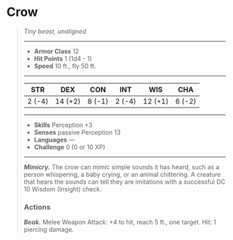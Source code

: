 # Crow
>*Tiny beast, unaligned*
>___
>- **Armor Class** 12
>- **Hit Points** 1 (1d4 - 1)
>- **Speed** 10 ft., fly 50 ft.
>___
>|STR|DEX|CON|INT|WIS|CHA|
>|:---:|:---:|:---:|:---:|:---:|:---:|
>|2 (-4)|14 (+2)|8 (-1)|2 (-4)|12 (+1)|6 (-2)|
>___
>- **Skills** Perception +3
>- **Senses** passive Perception 13
>- **Languages** —
>- **Challenge** 0 (0 or 10 XP)
>___
>***Mimicry.*** The crow can mimic simple sounds it has heard, such as a person whispering, a baby crying, or an animal chittering. A creature that hears the sounds can tell they are imitations with a successful DC 10 Wisdom (Insight) check.  
>
>### Actions
>***Beak.*** Melee Weapon Attack: +4 to hit, reach 5 ft., one target. Hit: 1 piercing damage.